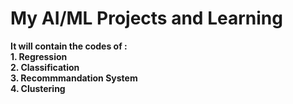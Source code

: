 # My AI/ML Projects and Learning 

**It will contain the codes of : <br> 1. Regression <br> 2. Classification <br> 3. Recommmandation System <br> 4. Clustering**
